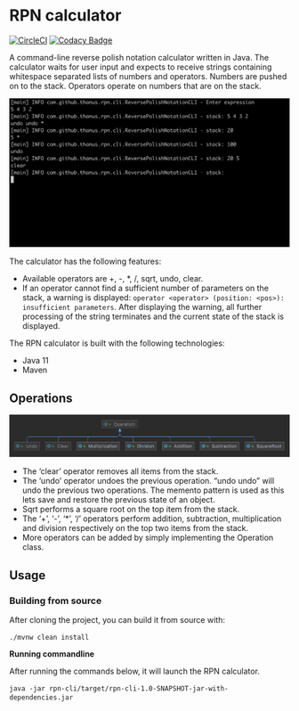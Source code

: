 # RPN calculator

[![CircleCI](https://circleci.com/gh/thanus/rpn-calculator/tree/main.svg?style=svg)](https://circleci.com/gh/thanus/rpn-calculator/tree/main)
[![Codacy Badge](https://app.codacy.com/project/badge/Grade/bef72701d3a84a039a1d05857d431509)](https://www.codacy.com/gh/thanus/rpn-calculator/dashboard?utm_source=github.com&amp;utm_medium=referral&amp;utm_content=thanus/rpn-calculator&amp;utm_campaign=Badge_Grade)

A command-line reverse polish notation calculator written in Java. The calculator waits for user input and expects to
receive strings containing whitespace separated lists of numbers and operators. Numbers are pushed on to the stack.
Operators operate on numbers that are on the stack.

![Example](assets/example.png)

The calculator has the following features:
- Available operators are +, -, *, /, sqrt, undo, clear.
- If an operator cannot find a sufficient number of parameters on the stack, a warning is displayed:
`operator <operator> (position: <pos>): insufficient parameters`. After displaying the warning, all further processing
of the string terminates and the current state of the stack is displayed.

The RPN calculator is built with the following technologies:
- Java 11
- Maven

## Operations

![Operations](assets/operations.png)

- The ‘clear’ operator removes all items from the stack.
- The ‘undo’ operator undoes the previous operation. “undo undo” will undo the previous two operations. The memento
  pattern is used as this lets save and restore the previous state of an object.
- Sqrt performs a square root on the top item from the stack.
- The ‘+’, ‘-’, ‘*’, ‘/’ operators perform addition, subtraction, multiplication and division respectively on the top
  two items from the stack.
- More operators can be added by simply implementing the Operation class.

## Usage

### Building from source

After cloning the project, you can build it from source with:

```shell
./mvnw clean install
```

**Running commandline**

After running the commands below, it will launch the RPN calculator.

```shell
java -jar rpn-cli/target/rpn-cli-1.0-SNAPSHOT-jar-with-dependencies.jar
```

